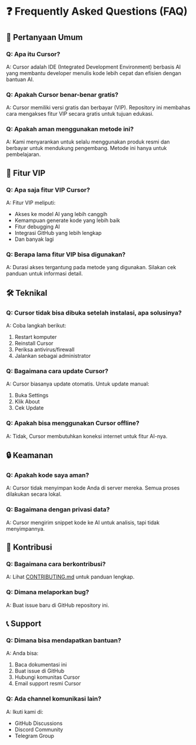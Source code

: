 # ❓ Frequently Asked Questions (FAQ)

## 🔰 Pertanyaan Umum

### Q: Apa itu Cursor?
A: Cursor adalah IDE (Integrated Development Environment) berbasis AI yang membantu developer menulis kode lebih cepat dan efisien dengan bantuan AI.

### Q: Apakah Cursor benar-benar gratis?
A: Cursor memiliki versi gratis dan berbayar (VIP). Repository ini membahas cara mengakses fitur VIP secara gratis untuk tujuan edukasi.

### Q: Apakah aman menggunakan metode ini?
A: Kami menyarankan untuk selalu menggunakan produk resmi dan berbayar untuk mendukung pengembang. Metode ini hanya untuk pembelajaran.

## 💎 Fitur VIP

### Q: Apa saja fitur VIP Cursor?
A: Fitur VIP meliputi:
- Akses ke model AI yang lebih canggih
- Kemampuan generate kode yang lebih baik
- Fitur debugging AI
- Integrasi GitHub yang lebih lengkap
- Dan banyak lagi

### Q: Berapa lama fitur VIP bisa digunakan?
A: Durasi akses tergantung pada metode yang digunakan. Silakan cek panduan untuk informasi detail.

## 🛠️ Teknikal

### Q: Cursor tidak bisa dibuka setelah instalasi, apa solusinya?
A: Coba langkah berikut:
1. Restart komputer
2. Reinstall Cursor
3. Periksa antivirus/firewall
4. Jalankan sebagai administrator

### Q: Bagaimana cara update Cursor?
A: Cursor biasanya update otomatis. Untuk update manual:
1. Buka Settings
2. Klik About
3. Cek Update

### Q: Apakah bisa menggunakan Cursor offline?
A: Tidak, Cursor membutuhkan koneksi internet untuk fitur AI-nya.

## 🔒 Keamanan

### Q: Apakah kode saya aman?
A: Cursor tidak menyimpan kode Anda di server mereka. Semua proses dilakukan secara lokal.

### Q: Bagaimana dengan privasi data?
A: Cursor mengirim snippet kode ke AI untuk analisis, tapi tidak menyimpannya.

## 🤝 Kontribusi

### Q: Bagaimana cara berkontribusi?
A: Lihat [CONTRIBUTING.md](../CONTRIBUTING.md) untuk panduan lengkap.

### Q: Dimana melaporkan bug?
A: Buat issue baru di GitHub repository ini.

## 📞 Support

### Q: Dimana bisa mendapatkan bantuan?
A: Anda bisa:
1. Baca dokumentasi ini
2. Buat issue di GitHub
3. Hubungi komunitas Cursor
4. Email support resmi Cursor

### Q: Ada channel komunikasi lain?
A: Ikuti kami di:
- GitHub Discussions
- Discord Community
- Telegram Group 